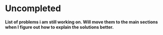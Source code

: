 # Uncompleted

**List of problems i am still working on. Will move them to the main sections when I figure out how to explain the solutions better.**

